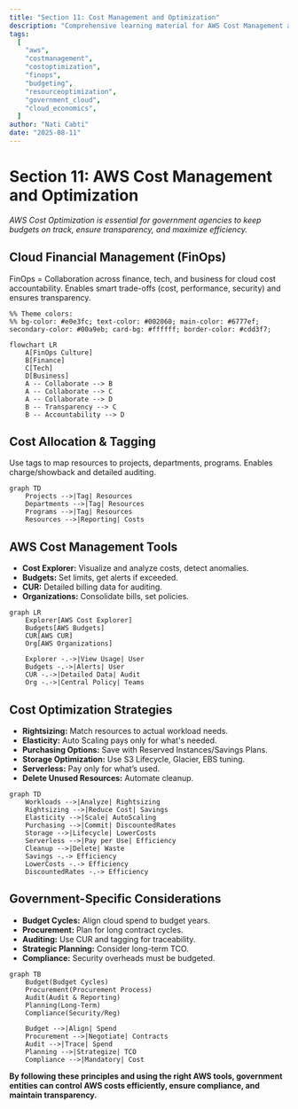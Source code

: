 ```yaml
---
title: "Section 11: Cost Management and Optimization"
description: "Comprehensive learning material for AWS Cost Management and Optimization, covering strategies, tools, and best practices for controlling and reducing AWS expenditures, with considerations for government and classified environments."
tags:
  [
    "aws",
    "costmanagement",
    "costoptimization",
    "finops",
    "budgeting",
    "resourceoptimization",
    "government_cloud",
    "cloud_economics",
  ]
author: "Nati Cabti"
date: "2025-08-11"
---
```


# Section 11: AWS Cost Management and Optimization

_AWS Cost Optimization is essential for government agencies to keep budgets on track, ensure transparency, and maximize efficiency._

## Cloud Financial Management (FinOps)

FinOps = Collaboration across finance, tech, and business for cloud cost accountability. Enables smart trade-offs (cost, performance, security) and ensures transparency.

```mermaid
%% Theme colors:
%% bg-color: #e0e3fc; text-color: #002060; main-color: #6777ef; secondary-color: #00a9eb; card-bg: #ffffff; border-color: #cdd3f7;

flowchart LR
    A[FinOps Culture]
    B[Finance]
    C[Tech]
    D[Business]
    A -- Collaborate --> B
    A -- Collaborate --> C
    A -- Collaborate --> D
    B -- Transparency --> C
    B -- Accountability --> D
```

## Cost Allocation & Tagging

Use tags to map resources to projects, departments, programs. Enables charge/showback and detailed auditing.

```mermaid
graph TD
    Projects -->|Tag| Resources
    Departments -->|Tag| Resources
    Programs -->|Tag| Resources
    Resources -->|Reporting| Costs
```

## AWS Cost Management Tools

- **Cost Explorer:** Visualize and analyze costs, detect anomalies.
- **Budgets:** Set limits, get alerts if exceeded.
- **CUR:** Detailed billing data for auditing.
- **Organizations:** Consolidate bills, set policies.

```mermaid
graph LR
    Explorer[AWS Cost Explorer]
    Budgets[AWS Budgets]
    CUR[AWS CUR]
    Org[AWS Organizations]

    Explorer -.->|View Usage| User
    Budgets -.->|Alerts| User
    CUR -.->|Detailed Data| Audit
    Org -.->|Central Policy| Teams
```

## Cost Optimization Strategies

- **Rightsizing:** Match resources to actual workload needs.
- **Elasticity:** Auto Scaling pays only for what's needed.
- **Purchasing Options:** Save with Reserved Instances/Savings Plans.
- **Storage Optimization:** Use S3 Lifecycle, Glacier, EBS tuning.
- **Serverless:** Pay only for what’s used.
- **Delete Unused Resources:** Automate cleanup.

```mermaid
graph TD
    Workloads -->|Analyze| Rightsizing
    Rightsizing -->|Reduce Cost| Savings
    Elasticity -->|Scale| AutoScaling
    Purchasing -->|Commit| DiscountedRates
    Storage -->|Lifecycle| LowerCosts
    Serverless -->|Pay per Use| Efficiency
    Cleanup -->|Delete| Waste
    Savings -.-> Efficiency
    LowerCosts -.-> Efficiency
    DiscountedRates -.-> Efficiency
```

## Government-Specific Considerations

- **Budget Cycles:** Align cloud spend to budget years.
- **Procurement:** Plan for long contract cycles.
- **Auditing:** Use CUR and tagging for traceability.
- **Strategic Planning:** Consider long-term TCO.
- **Compliance:** Security overheads must be budgeted.

```mermaid
graph TB
    Budget(Budget Cycles)
    Procurement(Procurement Process)
    Audit(Audit & Reporting)
    Planning(Long-Term)
    Compliance(Security/Reg)

    Budget -->|Align| Spend
    Procurement -->|Negotiate| Contracts
    Audit -->|Trace| Spend
    Planning -->|Strategize| TCO
    Compliance -->|Mandatory| Cost
```

**By following these principles and using the right AWS tools, government entities can control AWS costs efficiently, ensure compliance, and maintain transparency.**
